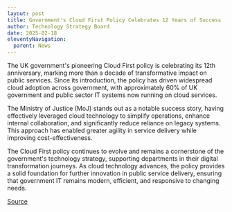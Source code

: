 ```yaml
---
layout: post
title: Government's Cloud First Policy Celebrates 12 Years of Success
author: Technology Strategy Board
date: 2025-02-18
eleventyNavigation:
  parent: News
---
```


The UK government's pioneering Cloud First policy is celebrating its 12th anniversary, marking more than a decade of transformative impact on public services. Since its introduction, the policy has driven widespread cloud adoption across government, with approximately 60% of UK government and public sector IT systems now running on cloud services.

The Ministry of Justice (MoJ) stands out as a notable success story, having effectively leveraged cloud technology to simplify operations, enhance internal collaboration, and significantly reduce reliance on legacy systems. This approach has enabled greater agility in service delivery while improving cost-effectiveness.

The Cloud First policy continues to evolve and remains a cornerstone of the government's technology strategy, supporting departments in their digital transformation journeys. As cloud technology advances, the policy provides a solid foundation for further innovation in public service delivery, ensuring that government IT remains modern, efficient, and responsive to changing needs.

[Source](https://technology.blog.gov.uk/2025/02/18/governments-cloud-first-policy-is-12/)
